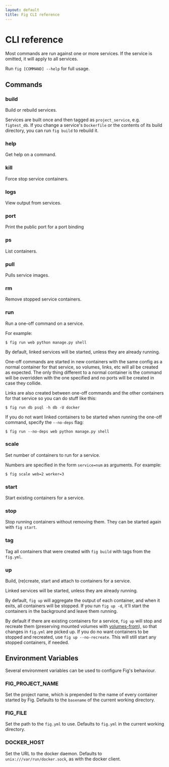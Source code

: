 ```yaml
---
layout: default
title: Fig CLI reference
---
```


CLI reference
=============

Most commands are run against one or more services. If the service is omitted, it will apply to all services.

Run `fig [COMMAND] --help` for full usage.

## Commands

### build

Build or rebuild services.

Services are built once and then tagged as `project_service`, e.g. `figtest_db`. If you change a service's `Dockerfile` or the contents of its build directory, you can run `fig build` to rebuild it.

### help

Get help on a command.

### kill

Force stop service containers.

### logs

View output from services.

### port

Print the public port for a port binding

### ps

List containers.

### pull

Pulls service images.

### rm

Remove stopped service containers.


### run

Run a one-off command on a service.

For example:

    $ fig run web python manage.py shell

By default, linked services will be started, unless they are already running.

One-off commands are started in new containers with the same config as a normal container for that service, so volumes, links, etc will all be created as expected. The only thing different to a normal container is the command will be overridden with the one specified and no ports will be created in case they collide.

Links are also created between one-off commands and the other containers for that service so you can do stuff like this:

    $ fig run db psql -h db -U docker

If you do not want linked containers to be started when running the one-off command, specify the `--no-deps` flag:

    $ fig run --no-deps web python manage.py shell

### scale

Set number of containers to run for a service.

Numbers are specified in the form `service=num` as arguments.
For example:

    $ fig scale web=2 worker=3

### start

Start existing containers for a service.

### stop

Stop running containers without removing them. They can be started again with `fig start`.

### tag

Tag all containers that were created with `fig build` with tags from the
`fig.yml`.

### up

Build, (re)create, start and attach to containers for a service.

Linked services will be started, unless they are already running.

By default, `fig up` will aggregate the output of each container, and when it exits, all containers will be stopped. If you run `fig up -d`, it'll start the containers in the background and leave them running.

By default if there are existing containers for a service, `fig up` will stop and recreate them (preserving mounted volumes with [volumes-from]), so that changes in `fig.yml` are picked up. If you do no want containers to be stopped and recreated, use `fig up --no-recreate`. This will still start any stopped containers, if needed.

[volumes-from]: http://docs.docker.io/en/latest/use/working_with_volumes/


## Environment Variables

Several environment variables can be used to configure Fig's behaviour.

### FIG\_PROJECT\_NAME

Set the project name, which is prepended to the name of every container started by Fig. Defaults to the `basename` of the current working directory.

### FIG\_FILE

Set the path to the `fig.yml` to use. Defaults to `fig.yml` in the current working directory.

### DOCKER\_HOST

Set the URL to the docker daemon. Defaults to `unix:///var/run/docker.sock`, as with the docker client.
